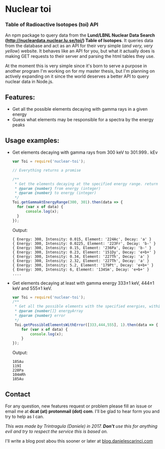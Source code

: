 # Nuclear toi
### Table of Radioactive Isotopes (toi) API
An npm package to query data from the **Lund/LBNL Nuclear Data Search (http://nucleardata.nuclear.lu.se/toi/) Table of Isotopes**.
It queries data from the database and act as an API for their very simple (_and very, very yellow_) website. It behaves like an API for you, but what it actually does is making GET requests to their server and parsing the html tables they use.

At the moment this is very simple since it's born to serve a purpose in another program I'm working on for my master thesis, but I'm planning on actively expanding on it since the world deserves a better API to query nuclear data in Node.js.

## Features:
* Get all the possible elements decaying with gamma rays in a given energy
* Guess what elements may be responsible for a spectra by the energy peaks

## Usage examples:

* Get elements decaying with gamma rays from 300 keV to 301.999.. kEv
  ```javascript
  var Toi = require('nuclear-toi');

  // Everything returns a promise

  /**
   * Get the elements decaying at the specified energy range. return a promise
   * @param {number} from energy (integer)
   * @param {number} to energy (integer)
   */
  Toi.getGammaAtEnergyRange(300, 301).then(data => {
    for (var x of data) {
        console.log(x);
    }
  });
  ```
  Output:
  ```
  { Energy: 300, Intensity: 0.015, Element: '224Ac', Decay: 'a' }
  { Energy: 300, Intensity: 0.0225, Element: '223Fr', Decay: 'b-' }
  { Energy: 300, Intensity: 0.15, Element: '236Pa', Decay: 'b-' }
  { Energy: 300, Intensity: 0.23, Element: '151Dy', Decay: 'e+b+' }
  { Energy: 300, Intensity: 0.34, Element: '227Th', Decay: 'a' }
  { Energy: 300, Intensity: 2.32, Element: '227Th', Decay: 'a' }
  { Energy: 300, Intensity: 5.2, Element: '179Pt', Decay: 'e+b+' }
  { Energy: 300, Intensity: 6, Element: '134Sm', Decay: 'e+b+' }
  ....
  ```

* Get elements decaying at least with gamma energy 333±1 keV, 444±1 keV and 555±1 keV.
  ```javascript
  var Toi = require('nuclear-toi');
  /**
   * Get all the possible elements with the specified energies, within an error
   * @param {number[]} energyArray 
   * @param {number} error 
   */
   Toi.getPossibleElementsWithError([333,444,555], 1).then(data => {
      for (var x of data) {
          console.log(x);
      }
  });
  ```
  Output:
  ```
  185Au
  119I
  228Pa
  104mRh
  185Au
  ```

## Contact
For any question, new features request or problem please fill an issue or email me at **dcat (at) protonmail (dot) com**. I'll be glad to hear form you and try to help as I can.

_This was made by Trintragula (Daniele) in 2017. **Don't** use this for anything evil and try to respect the service this is based on._

I'll write a blog post abou this sooner or later at [blog.danielescarinci.com](blog.danielescarinci.com)
